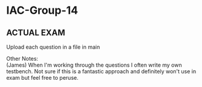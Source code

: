 # IAC-Group-14
## ACTUAL EXAM
Upload each question in a file in main

Other Notes:
\
(James) When I'm working through the questions I often write my own testbench. 
Not sure if this is a fantastic approach and definitely won't use in exam but feel free to peruse.
